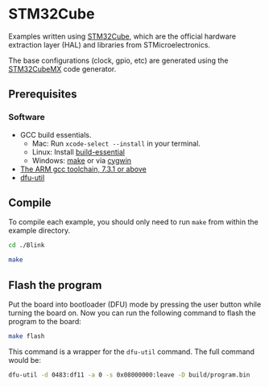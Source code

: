 # STM32Cube

Examples written using [STM32Cube](https://www.st.com/content/st_com/en/products/embedded-software/mcu-mpu-embedded-software/stm32-embedded-software/stm32cube-mcu-mpu-packages/stm32cubef4.html#overview), which are the official hardware extraction layer (HAL) and libraries from STMicroelectronics.

The base configurations (clock, gpio, etc) are generated using the [STM32CubeMX](https://www.st.com/en/development-tools/stm32cubemx.html) code generator.

## Prerequisites

### Software

* GCC build essentials.
  * Mac: Run `xcode-select --install` in your terminal.
  * Linux: Install [build-essential](https://packages.ubuntu.com/xenial/build-essential)
  * Windows: [make](http://gnuwin32.sourceforge.net/packages/make.htm) or via [cygwin](http://www.cygwin.com/)
* [The ARM gcc toolchain, 7.3.1 or above](https://developer.arm.com/tools-and-software/open-source-software/developer-tools/gnu-toolchain/gnu-rm)
* [dfu-util](http://dfu-util.sourceforge.net/)

## Compile

To compile each example, you should only need to run `make` from within the example directory.

```bash
cd ./Blink

make
```

## Flash the program

Put the board into bootloader (DFU) mode by pressing the user button while turning the board on. Now you can run the following command to flash the program to the board:

```bash
make flash
```

This command is a wrapper for the `dfu-util` command. The full command would be:

```bash
dfu-util -d 0483:df11 -a 0 -s 0x08000000:leave -D build/program.bin
```